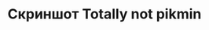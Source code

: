 ---
image: /assets/images/screenshots/pikmin/pikmin-screenshot-2.jpg
title: "Скриншот Totally not pikmin"
---
